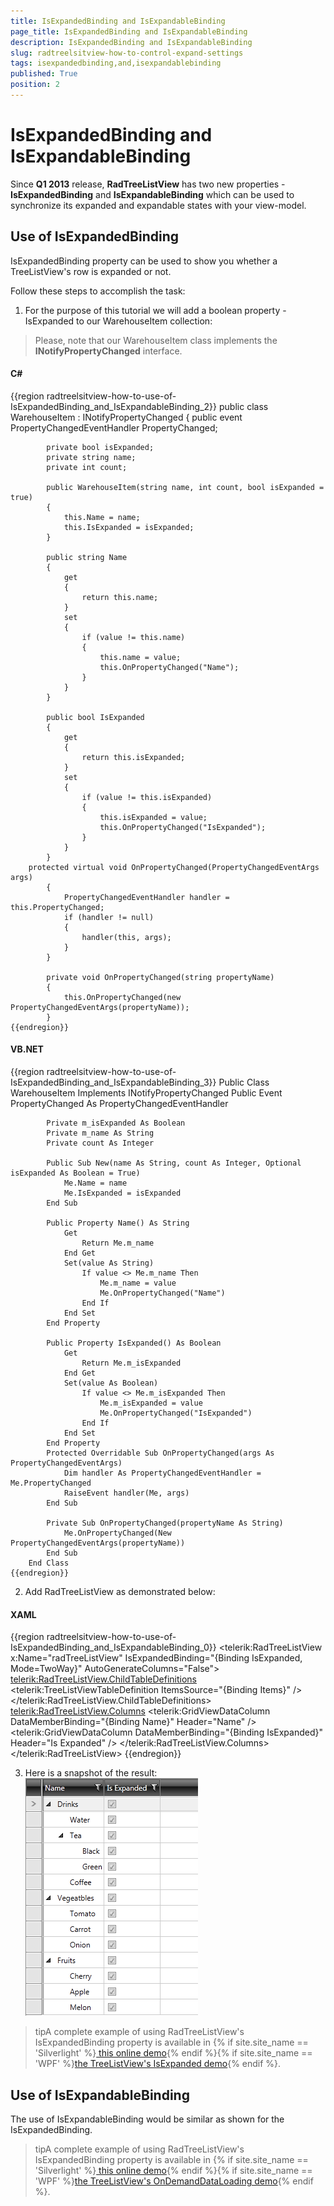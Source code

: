 ```yaml
---
title: IsExpandedBinding and IsExpandableBinding
page_title: IsExpandedBinding and IsExpandableBinding
description: IsExpandedBinding and IsExpandableBinding
slug: radtreelsitview-how-to-control-expand-settings
tags: isexpandedbinding,and,isexpandablebinding
published: True
position: 2
---
```


# IsExpandedBinding and IsExpandableBinding



Since __Q1 2013__ release, __RadTreeListView__ has two new properties - __IsExpandedBinding__ and __IsExpandableBinding__ which can be used to synchronize its expanded and expandable states with your view-model.

## Use of IsExpandedBinding

IsExpandedBinding property can be used to show you whether a TreeListView's row is expanded or not.
        

Follow these steps to accomplish the task:

1. For the purpose of this tutorial we will add a boolean property - IsExpanded to our WarehouseItem collection:
        

>Please, note that our WarehouseItem class implements the __INotifyPropertyChanged__ interface.
          

#### __C#__

{{region radtreelsitview-how-to-use-of-IsExpandedBinding_and_IsExpandableBinding_2}}
	public class WarehouseItem : INotifyPropertyChanged
	    {
	        public event PropertyChangedEventHandler PropertyChanged;
	
	        private bool isExpanded;
	        private string name;
	        private int count;
	
	        public WarehouseItem(string name, int count, bool isExpanded = true)
	        {
	            this.Name = name;
	            this.IsExpanded = isExpanded;           
	        }
	
	        public string Name
	        {
	            get
	            {
	                return this.name;
	            }
	            set
	            {
	                if (value != this.name)
	                {
	                    this.name = value;
	                    this.OnPropertyChanged("Name");
	                }
	            }
	        }
	
	        public bool IsExpanded
	        {
	            get
	            {
	                return this.isExpanded;
	            }
	            set
	            {
	                if (value != this.isExpanded)
	                {
	                    this.isExpanded = value;
	                    this.OnPropertyChanged("IsExpanded");
	                }
	            }
	        }
	    protected virtual void OnPropertyChanged(PropertyChangedEventArgs args)
	        {
	            PropertyChangedEventHandler handler = this.PropertyChanged;
	            if (handler != null)
	            {
	                handler(this, args);
	            }
	        }
	
	        private void OnPropertyChanged(string propertyName)
	        {
	            this.OnPropertyChanged(new PropertyChangedEventArgs(propertyName));
	        }
	{{endregion}}



#### __VB.NET__

{{region radtreelsitview-how-to-use-of-IsExpandedBinding_and_IsExpandableBinding_3}}
	    Public Class WarehouseItem
	        Implements INotifyPropertyChanged
	        Public Event PropertyChanged As PropertyChangedEventHandler
	
	        Private m_isExpanded As Boolean
	        Private m_name As String
	        Private count As Integer
	
	        Public Sub New(name As String, count As Integer, Optional isExpanded As Boolean = True)
	            Me.Name = name
	            Me.IsExpanded = isExpanded
	        End Sub
	
	        Public Property Name() As String
	            Get
	                Return Me.m_name
	            End Get
	            Set(value As String)
	                If value <> Me.m_name Then
	                    Me.m_name = value
	                    Me.OnPropertyChanged("Name")
	                End If
	            End Set
	        End Property
	
	        Public Property IsExpanded() As Boolean
	            Get
	                Return Me.m_isExpanded
	            End Get
	            Set(value As Boolean)
	                If value <> Me.m_isExpanded Then
	                    Me.m_isExpanded = value
	                    Me.OnPropertyChanged("IsExpanded")
	                End If
	            End Set
	        End Property
	        Protected Overridable Sub OnPropertyChanged(args As PropertyChangedEventArgs)
	            Dim handler As PropertyChangedEventHandler = Me.PropertyChanged
	            RaiseEvent handler(Me, args)
	        End Sub
	
	        Private Sub OnPropertyChanged(propertyName As String)
	            Me.OnPropertyChanged(New PropertyChangedEventArgs(propertyName))
	        End Sub
	    End Class
	{{endregion}}



2. Add RadTreeListView as demonstrated below:
        

#### __XAML__

{{region radtreelsitview-how-to-use-of-IsExpandedBinding_and_IsExpandableBinding_0}}
	<telerik:RadTreeListView x:Name="radTreeListView"
	                                 IsExpandedBinding="{Binding IsExpanded, Mode=TwoWay}"
	                                 AutoGenerateColumns="False">
	            <telerik:RadTreeListView.ChildTableDefinitions>
	                <telerik:TreeListViewTableDefinition ItemsSource="{Binding Items}" />
	            </telerik:RadTreeListView.ChildTableDefinitions>
	            <telerik:RadTreeListView.Columns>
	                <telerik:GridViewDataColumn DataMemberBinding="{Binding Name}"
	                                    Header="Name" />
	                <telerik:GridViewDataColumn DataMemberBinding="{Binding IsExpanded}" 
	                                    Header="Is Expanded" />
	            </telerik:RadTreeListView.Columns>
	        </telerik:RadTreeListView>
	{{endregion}}



3. Here is a snapshot of the result:
        ![Rad Tree List View radtreelistview how-to-isexpanded 01png](images/RadTreeListView_radtreelistview_how-to-isexpanded_01png.PNG)

>tipA complete example of using RadTreeListView's IsExpandedBinding property is available in
          {% if site.site_name == 'Silverlight' %}[ this online demo](http://demos.telerik.com/silverlight/#TreeListView/IsExpanded){% endif %}{% if site.site_name == 'WPF' %}[the TreeListView's IsExpanded demo](http://demos.telerik.com/wpf/){% endif %}.
          

## Use of IsExpandableBinding

The use of IsExpandableBinding would be similar as shown for the IsExpandedBinding.

>tipA complete example of using RadTreeListView's IsExpandedBinding property is available in
          {% if site.site_name == 'Silverlight' %}[ this online demo](http://demos.telerik.com/silverlight/#TreeListView/OnDemandDataLoading){% endif %}{% if site.site_name == 'WPF' %}[the TreeListView's OnDemandDataLoading demo](http://demos.telerik.com/wpf/){% endif %}.
          
